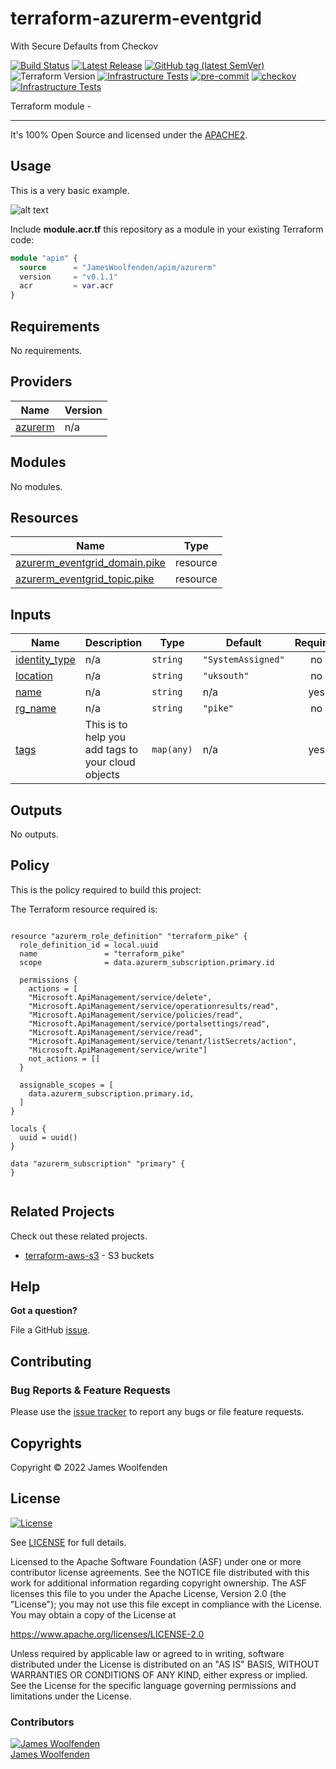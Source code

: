 # terraform-azurerm-eventgrid

With Secure Defaults from Checkov

[![Build Status](https://github.com/JamesWoolfenden/terraform-azurerm-eventgrid/workflows/Verify%20and%20Bump/badge.svg?branch=master)](https://github.com/JamesWoolfenden/terraform-azurerm-eventgrid)
[![Latest Release](https://img.shields.io/github/release/JamesWoolfenden/terraform-azurerm-eventgrid.svg)](https://github.com/JamesWoolfenden/terraform-azurerm-eventgrid/releases/latest)
[![GitHub tag (latest SemVer)](https://img.shields.io/github/tag/JamesWoolfenden/terraform-azurerm-eventgrid.svg?label=latest)](https://github.com/JamesWoolfenden/terraform-azurerm-eventgrid/releases/latest)
![Terraform Version](https://img.shields.io/badge/tf-%3E%3D0.14.0-blue.svg)
[![Infrastructure Tests](https://www.bridgecrew.cloud/badges/github/JamesWoolfenden/terraform-azurerm-eventgrid/cis_aws)](https://www.bridgecrew.cloud/link/badge?vcs=github&fullRepo=JamesWoolfenden%2Fterraform-azurerm-eventgrid&benchmark=CIS+AWS+V1.2)
[![pre-commit](https://img.shields.io/badge/pre--commit-enabled-brightgreen?logo=pre-commit&logoColor=white)](https://github.com/pre-commit/pre-commit)
[![checkov](https://img.shields.io/badge/checkov-verified-brightgreen)](https://www.checkov.io/)
[![Infrastructure Tests](https://www.bridgecrew.cloud/badges/github/jameswoolfenden/terraform-azurerm-eventgrid/general)](https://www.bridgecrew.cloud/link/badge?vcs=github&fullRepo=JamesWoolfenden%2Fterraform-azurerm-eventgrid&benchmark=INFRASTRUCTURE+SECURITY)

Terraform module -

---

It's 100% Open Source and licensed under the [APACHE2](LICENSE).

## Usage

This is a very basic example.

![alt text](./diagram/message_queue.png)

Include **module.acr.tf** this repository as a module in your existing Terraform code:

```terraform
module "apim" {
  source      = "JamesWoolfenden/apim/azurerm"
  version     = "v0.1.1"
  acr         = var.acr
}
```

<!-- BEGINNING OF PRE-COMMIT-TERRAFORM DOCS HOOK -->
## Requirements

No requirements.

## Providers

| Name | Version |
|------|---------|
| <a name="provider_azurerm"></a> [azurerm](#provider\_azurerm) | n/a |

## Modules

No modules.

## Resources

| Name | Type |
|------|------|
| [azurerm_eventgrid_domain.pike](https://registry.terraform.io/providers/hashicorp/azurerm/latest/docs/resources/eventgrid_domain) | resource |
| [azurerm_eventgrid_topic.pike](https://registry.terraform.io/providers/hashicorp/azurerm/latest/docs/resources/eventgrid_topic) | resource |

## Inputs

| Name | Description | Type | Default | Required |
|------|-------------|------|---------|:--------:|
| <a name="input_identity_type"></a> [identity\_type](#input\_identity\_type) | n/a | `string` | `"SystemAssigned"` | no |
| <a name="input_location"></a> [location](#input\_location) | n/a | `string` | `"uksouth"` | no |
| <a name="input_name"></a> [name](#input\_name) | n/a | `string` | n/a | yes |
| <a name="input_rg_name"></a> [rg\_name](#input\_rg\_name) | n/a | `string` | `"pike"` | no |
| <a name="input_tags"></a> [tags](#input\_tags) | This is to help you add tags to your cloud objects | `map(any)` | n/a | yes |

## Outputs

No outputs.
<!-- END OF PRE-COMMIT-TERRAFORM DOCS HOOK -->

## Policy

This is the policy required to build this project:

<!-- BEGINNING OF PRE-COMMIT-PIKE DOCS HOOK -->
The Terraform resource required is:

```golang

resource "azurerm_role_definition" "terraform_pike" {
  role_definition_id = local.uuid
  name               = "terraform_pike"
  scope              = data.azurerm_subscription.primary.id

  permissions {
    actions = [
    "Microsoft.ApiManagement/service/delete",
    "Microsoft.ApiManagement/service/operationresults/read",
    "Microsoft.ApiManagement/service/policies/read",
    "Microsoft.ApiManagement/service/portalsettings/read",
    "Microsoft.ApiManagement/service/read",
    "Microsoft.ApiManagement/service/tenant/listSecrets/action",
    "Microsoft.ApiManagement/service/write"]
    not_actions = []
  }

  assignable_scopes = [
    data.azurerm_subscription.primary.id,
  ]
}

locals {
  uuid = uuid()
}

data "azurerm_subscription" "primary" {
}


```
<!-- END OF PRE-COMMIT-PIKE DOCS HOOK -->

## Related Projects

Check out these related projects.

- [terraform-aws-s3](https://github.com/jameswoolfenden/terraform-aws-s3) - S3 buckets

## Help

**Got a question?**

File a GitHub [issue](https://github.com/JamesWoolfenden/terraform-azurerm-eventgrid/issues).

## Contributing

### Bug Reports & Feature Requests

Please use the [issue tracker](https://github.com/JamesWoolfenden/terraform-azurerm-eventgrid/issues) to report any bugs or file feature requests.

## Copyrights

Copyright © 2022 James Woolfenden

## License

[![License](https://img.shields.io/badge/License-Apache%202.0-blue.svg)](https://opensource.org/licenses/Apache-2.0)

See [LICENSE](LICENSE) for full details.

Licensed to the Apache Software Foundation (ASF) under one
or more contributor license agreements. See the NOTICE file
distributed with this work for additional information
regarding copyright ownership. The ASF licenses this file
to you under the Apache License, Version 2.0 (the
"License"); you may not use this file except in compliance
with the License. You may obtain a copy of the License at

<https://www.apache.org/licenses/LICENSE-2.0>

Unless required by applicable law or agreed to in writing,
software distributed under the License is distributed on an
"AS IS" BASIS, WITHOUT WARRANTIES OR CONDITIONS OF ANY
KIND, either express or implied. See the License for the
specific language governing permissions and limitations
under the License.

### Contributors

[![James Woolfenden][jameswoolfenden_avatar]][jameswoolfenden_homepage]<br/>[James Woolfenden][jameswoolfenden_homepage]

[jameswoolfenden_homepage]: https://github.com/jameswoolfenden
[jameswoolfenden_avatar]: https://github.com/jameswoolfenden.png?size=150
